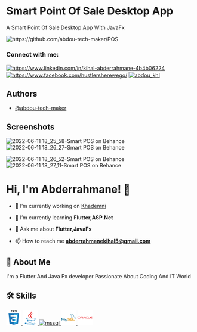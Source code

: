 #   Smart Point Of Sale Desktop App

A Smart Point Of Sale Desktop App  With JavaFx 



<p align="left"> <img src="https://komarev.com/ghpvc/?username=abdou-tech-maker&label=%20views&color=0e75b6&style=flat" alt="https://github.com/abdou-tech-maker/POS" /> </p>


<h3 align="left">Connect with me:</h3>
<p align="left">
<a href="https://linkedin.com/in/https://www.linkedin.com/in/kihal-abderrahmane-4b4b06224" target="blank"><img align="center" src="https://raw.githubusercontent.com/rahuldkjain/github-profile-readme-generator/master/src/images/icons/Social/linked-in-alt.svg" alt="https://www.linkedin.com/in/kihal-abderrahmane-4b4b06224" height="30" width="40" /></a>
<a href="https://fb.com/https://www.facebook.com/hustlersherewego/" target="blank"><img align="center" src="https://raw.githubusercontent.com/rahuldkjain/github-profile-readme-generator/master/src/images/icons/Social/facebook.svg" alt="https://www.facebook.com/hustlersherewego/" height="30" width="40" /></a>
<a href="https://instagram.com/abdou_khl" target="blank"><img align="center" src="https://raw.githubusercontent.com/rahuldkjain/github-profile-readme-generator/master/src/images/icons/Social/instagram.svg" alt="abdou_khl" height="30" width="40" /></a>
</p>



## Authors

- [@abdou-tech-maker](https://github.com/abdou-tech-maker)


## Screenshots


![2022-06-11 18_25_58-Smart POS on Behance](https://user-images.githubusercontent.com/60049661/194718281-f47cdc20-c0cf-436c-8e4b-8110fb9e0dec.png)
![2022-06-11 18_26_27-Smart POS on Behance](https://user-images.githubusercontent.com/60049661/194719737-940a8025-fa00-4c69-a534-01f1b8efedaf.png)

![2022-06-11 18_26_52-Smart POS on Behance](https://user-images.githubusercontent.com/60049661/194719748-e9389c54-b3ca-42a2-9bb5-b6724850ed54.png)
![2022-06-11 18_27_11-Smart POS on Behance](https://user-images.githubusercontent.com/60049661/194719753-10a18336-ef54-4a77-add3-c639e27d122e.png)

# Hi, I'm Abderrahmane! 👋



- 🔭 I’m currently working on [Khademni](https://github.com/abdou-tech-maker/Khademni)

- 🌱 I’m currently learning **Flutter,ASP.Net**

- 💬 Ask me about **Flutter,JavaFx**

- 📫 How to reach me **abderrahmanekihal5@gmail.com**
## 🚀 About Me
I'm a Flutter And Java Fx developer Passionate About Coding And IT World 


## 🛠 Skills
<p align="left"> <a href="https://www.w3schools.com/css/" target="_blank" rel="noreferrer"> <img src="https://raw.githubusercontent.com/devicons/devicon/master/icons/css3/css3-original-wordmark.svg" alt="css3" width="40" height="40"/> </a>  <a href="https://www.java.com" target="_blank" rel="noreferrer"> <img src="https://raw.githubusercontent.com/devicons/devicon/master/icons/java/java-original.svg" alt="java" width="40" height="40"/> </a> <a href="https://www.microsoft.com/en-us/sql-server" target="_blank" rel="noreferrer"> <img src="https://www.svgrepo.com/show/303229/microsoft-sql-server-logo.svg" alt="mssql" width="40" height="40"/> </a> <a href="https://www.mysql.com/" target="_blank" rel="noreferrer"> <img src="https://raw.githubusercontent.com/devicons/devicon/master/icons/mysql/mysql-original-wordmark.svg" alt="mysql" width="40" height="40"/> </a> <a href="https://www.oracle.com/" target="_blank" rel="noreferrer"> <img src="https://raw.githubusercontent.com/devicons/devicon/master/icons/oracle/oracle-original.svg" alt="oracle" width="40" height="40"/> </a>  </p>
